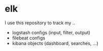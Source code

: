# elk

I use this repository to track my ..
- logstash configs (input, filter, output)
- filebeat configs
- kibana objects (dashboard, searches, ...)

